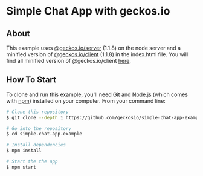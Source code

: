 # Simple Chat App with geckos.io

## About

This example uses [@geckos.io/server](https://www.npmjs.com/package/@geckos.io/server) (1.1.8) on the node server and a minified version of [@geckos.io/client](https://www.npmjs.com/package/@geckos.io/client) (1.1.8) in the index.html file. You will find all minified version of @geckos.io/client [here](https://github.com/geckosio/geckos.io/tree/master/bundles).

## How To Start

To clone and run this example, you'll need [Git](https://git-scm.com) and [Node.js](https://nodejs.org/en/download/) (which comes with [npm](http://npmjs.com)) installed on your computer. From your command line:

```bash
# Clone this repository
$ git clone --depth 1 https://github.com/geckosio/simple-chat-app-example.git

# Go into the repository
$ cd simple-chat-app-example

# Install dependencies
$ npm install

# Start the the app
$ npm start
```

